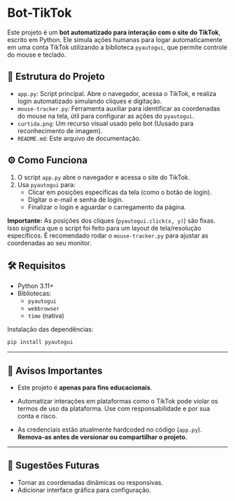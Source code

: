# Bot-TikTok

Este projeto é um **bot automatizado para interação com o site do TikTok**, escrito em Python. Ele simula ações humanas para logar automaticamente em uma conta TikTok utilizando a biblioteca `pyautogui`, que permite controle do mouse e teclado.

## 📁 Estrutura do Projeto

- `app.py`: Script principal. Abre o navegador, acessa o TikTok, e realiza login automatizado simulando cliques e digitação.
- `mouse-tracker.py`: Ferramenta auxiliar para identificar as coordenadas do mouse na tela, útil para configurar as ações do `pyautogui`.
- `curtida.png`: Um recurso visual usado pelo bot (Uusado para reconhecimento de imagem).
- `README.md`: Este arquivo de documentação.

## ⚙️ Como Funciona

1. O script `app.py` abre o navegador e acessa o site do TikTok.
2. Usa `pyautogui` para:
   - Clicar em posições específicas da tela (como o botão de login).
   - Digitar o e-mail e senha de login.
   - Finalizar o login e aguardar o carregamento da página.

**Importante:** As posições dos cliques (`pyautogui.click(x, y)`) são fixas. Isso significa que o script foi feito para um layout de tela/resolução específicos. É recomendado rodar o `mouse-tracker.py` para ajustar as coordenadas ao seu monitor.

## 🛠️ Requisitos

- Python 3.11+
- Bibliotecas:
  - `pyautogui`
  - `webbrowser`
  - `time` (nativa)

Instalação das dependências:

```bash
pip install pyautogui
```

---

## 🚨 **Avisos Importantes**  

- Este projeto é **apenas para fins educacionais**.  

- Automatizar interações em plataformas como o TikTok pode violar os termos de uso da plataforma. Use com responsabilidade e por sua conta e risco.  

- As credenciais estão atualmente hardcoded no código (`app.py`). **Remova-as antes de versionar ou compartilhar o projeto.**

---

## 📌 **Sugestões Futuras**  

- Tornar as coordenadas dinâmicas ou responsivas.  
- Adicionar interface gráfica para configuração.
